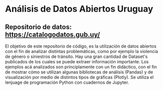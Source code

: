 # Análisis de Datos Abiertos Uruguay
## Repositorio de datos: https://catalogodatos.gub.uy/
El objetivo de este repositorio de código, es la utilización de datos abiertos con el fin de analizar distintas problemáticas, como por ejemplo la violencia de género o siniestros de tránsito. Hay una gran cantidad de Dataset's publicados de los cuales se puede extraer información importante.
Los ejemplos acá analizados son principlamente con un fin didáctico, con el fin de mostrar cómo se utilizan algunas bibliotecas de análisis (Pandas) y de visualización por medio de distintos tipos de gráficas (Plotly). Se utiliza el lenjuage de programación Python con cuadernos de Jupyter.

